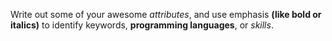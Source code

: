 Write out some of your awesome *attributes*, and use emphasis __(like bold or italics)__ to identify keywords, **programming languages**, or _skills_.
